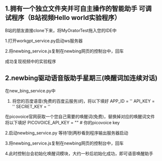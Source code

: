 ## 1.拥有一个独立文件夹并可自主操作的智能助手 可调试程序（B站视频Hello world实验程序）

B站的朋友直接clone下来，将MyOratorTest拖入您的IDE中

1.打开workgpt_service.py启动ws服务器

2.将newbing_service.js复制在newbing网页的控制台中，回车

成功复现视频中的实验程序

## 2.newbing驱动语音版助手星期三(唤醒词加连续对话)

在new_bing_service.py中

1. 将您的百度语音(免费的百度云服务)的，将以下填好
APP_ID = ''
API_KEY = ''
SECRET_KEY = ''

在picovoice官网获取一个您自己需要的唤醒词(免费)，替换掉对应的唤醒词文件 将以下填好
PICOVOICE_API_KEY = ""  # 你的picovoice key

2.启动newbing_service.py 等待1到两秒看到程序输出服务器启动

3.将newbing_service.js复制在newbing网页的控制台中，回车

4.此时控制台会初始化唤醒词模块，大约一秒后初始化成功，即可语音唤醒助手
